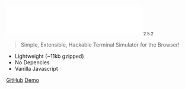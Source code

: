 ![logo](images/termly.png) <small>2.5.2</small>

<!-- # Termly.js <small>2.5.6</small> -->

> Simple, Extensible, Hackable Terminal Simulator for the Browser!

- Lightweight (~11kb gzipped)
- No Depencies
- Vanilla Javascript


[GitHub](https://github.com/Kirkhammetz/termly.js)
[Demo](#demo)

